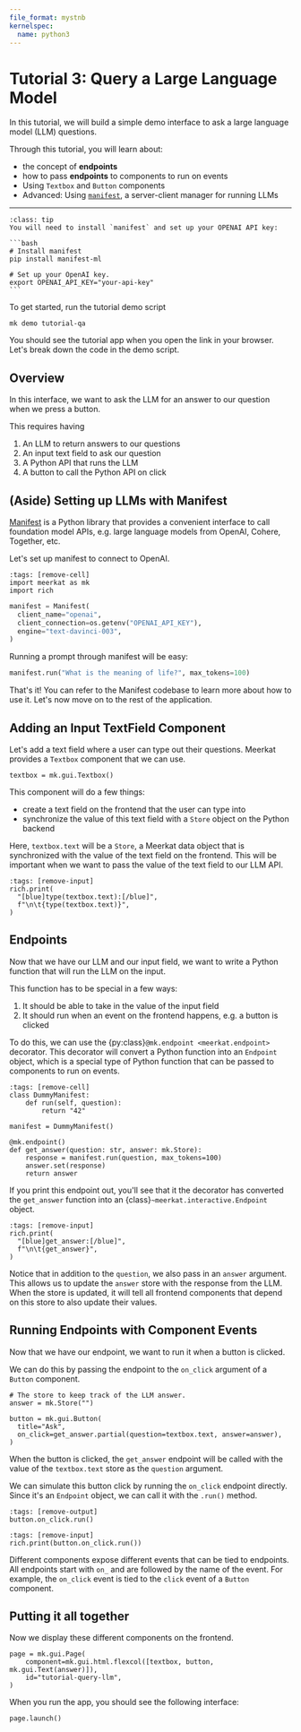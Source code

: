 ```yaml
---
file_format: mystnb
kernelspec:
  name: python3
---
```


# Tutorial 3: Query a Large Language Model

In this tutorial, we will build a simple demo interface to ask a large language model (LLM) questions.

Through this tutorial, you will learn about:
- the concept of **endpoints**
- how to pass **endpoints** to components to run on events
- Using `Textbox` and `Button` components
- Advanced: Using [`manifest`](https://github.com/hazyresearch/manifest), a server-client manager for running LLMs
****
````{admonition} Prerequisites
:class: tip
You will need to install `manifest` and set up your OPENAI API key:

```bash
# Install manifest
pip install manifest-ml

# Set up your OpenAI key.
export OPENAI_API_KEY="your-api-key"
```
````

To get started, run the tutorial demo script

```{code-block} bash
mk demo tutorial-qa
```

You should see the tutorial app when you open the link in your browser. Let's break down the code in the demo script.

## Overview
In this interface, we want to ask the LLM for an answer to our question when we press a button.

This requires having

1. An LLM to return answers to our questions
1. An input text field to ask our question
1. A Python API that runs the LLM
1. A button to call the Python API on click

## (Aside) Setting up LLMs with Manifest
[Manifest](https://github.com/hazyresearch/manifest) is a Python library that provides a convenient interface to call foundation model APIs, e.g. large language models from OpenAI, Cohere, Together, etc.

Let's set up manifest to connect to OpenAI.


```{code-cell} ipython3
:tags: [remove-cell]
import meerkat as mk
import rich
```

```python
manifest = Manifest(
  client_name="openai",
  client_connection=os.getenv("OPENAI_API_KEY"),
  engine="text-davinci-003",
)
```
Running a prompt through manifest will be easy:

```python
manifest.run("What is the meaning of life?", max_tokens=100)
```
That's it! You can refer to the Manifest codebase to learn more about how to use it. Let's now move on to the rest of the application.

## Adding an Input TextField Component

Let's add a text field where a user can type out their questions.
Meerkat provides a `Textbox` component that we can use.

```{code-cell} ipython3
textbox = mk.gui.Textbox()
```

This component will do a few things:
- create a text field on the frontend that the user can type into
- synchronize the value of this text field with a `Store` object on the Python backend

Here, `textbox.text` will be a `Store`, a Meerkat data object that is synchronized with the value of the text field on the frontend. This will be important when we want to pass the value of the text field to our LLM API.

```{code-cell} ipython3
:tags: [remove-input]
rich.print(
  "[blue]type(textbox.text):[/blue]",
  f"\n\t{type(textbox.text)}",
)
```


## Endpoints
Now that we have our LLM and our input field, we want to write a Python function that will run the LLM on the input.

This function has to be special in a few ways:
1. It should be able to take in the value of the input field
2. It should run when an event on the frontend happens, e.g. a button is clicked

To do this, we can use the {py:class}`@mk.endpoint <meerkat.endpoint>` decorator. This decorator will convert a Python function into an `Endpoint` object, which is a special type of Python function that can be passed to components to run on events.

```{code-cell} ipython3
:tags: [remove-cell]
class DummyManifest:
    def run(self, question):
        return "42"

manifest = DummyManifest()
```


```{code-cell} ipython3
@mk.endpoint()
def get_answer(question: str, answer: mk.Store):
    response = manifest.run(question, max_tokens=100)
    answer.set(response)
    return answer
```

If you print this endpoint out, you'll see that it the decorator has converted the `get_answer` function into an {class}`~meerkat.interactive.Endpoint` object.

```{code-cell} ipython3
:tags: [remove-input]
rich.print(
  "[blue]get_answer:[/blue]",
  f"\n\t{get_answer}",
)
```

Notice that in addition to the `question`, we also pass in an `answer` argument. This allows us to update the `answer` store with the response from the LLM. When the store is updated, it will tell all frontend components that depend on this store to also update their values.

## Running Endpoints with Component Events

Now that we have our endpoint, we want to run it when a button is clicked.

We can do this by passing the endpoint to the `on_click` argument of a `Button` component.

```{code-cell} ipython3
# The store to keep track of the LLM answer.
answer = mk.Store("")

button = mk.gui.Button(
  title="Ask",
  on_click=get_answer.partial(question=textbox.text, answer=answer),
)
```

When the button is clicked, the `get_answer` endpoint will be called with the value of the `textbox.text` store as the `question` argument.

We can simulate this button click by running the `on_click` endpoint directly. Since it's an `Endpoint` object, we can call it with the `.run()` method.

```{code-cell} ipython3
:tags: [remove-output]
button.on_click.run()
```
```{code-cell} ipython3
:tags: [remove-input]
rich.print(button.on_click.run())
```

Different components expose different events that can be tied to endpoints. All endpoints start with `on_` and are followed by the name of the event. For example, the `on_click` event is tied to the `click` event of a `Button` component.

## Putting it all together
Now we display these different components on the frontend.

```{code-cell} ipython3
page = mk.gui.Page(
    component=mk.gui.html.flexcol([textbox, button, mk.gui.Text(answer)]),
    id="tutorial-query-llm",
)
```

When you run the app, you should see the following interface:

```python
page.launch()
```